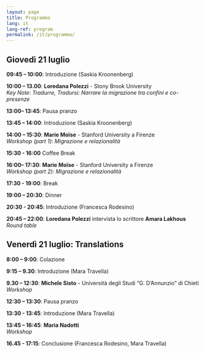 ```yaml
---
layout: page
title: Programma
lang: it
lang-ref: program
permalink: /it/programma/
---
```


## **Giovedì 21 luglio**

**09:45 – 10:00**: Introduzione (Saskia Kroonenberg)

**10:00 – 13.00**: **Loredana Polezzi** - Stony Brook University <br />
_Key Note_: _Tradurre, Tradursi: Narrare la migrazione tra confini e co-presenze_ 


**13:00– 13:45**: Pausa pranzo

**13:45 – 14:00**: Introduzione (Saskia Kroonenberg)

**14:00 – 15:30**: **Marie Moïse** - Stanford University a Firenze <br />
_Workshop (part 1)_: _Migrazione e relazionalità_

**15:30 - 16:00** Coffee Break

**16:00– 17:30**: **Marie Moïse** - Stanford University a Firenze <br />
 _Workshop (part 2)_: _Migrazione e relazionalità_

**17:30 - 19:00**: Break

**19:00 – 20:30**: Dinner

**20:30 - 20:45**: Introduzione (Francesca Rodesino)

**20:45 – 22:00**: **Loredana Polezzi** intervista lo scrittore **Amara Lakhous** <br />
_Round table_


## **Venerdì 21 luglio: Translations**

**8:00 – 9:00**: Colazione

**9:15 – 9.30**: Introduzione (Mara Travella)

**9.30 – 12:30**: **Michele Sisto** - Università degli Studi “G. D’Annunzio” di Chieti <br />
 _Workshop_

**12:30 – 13:30**: Pausa pranzo

**13:30 - 13:45**: Introduzione (Mara Travella)

**13:45 – 16:45**: **Maria Nadotti**  <br />
_Workshop_

**16.45 - 17:15**: Conclusione (Francesca Rodesino, Mara Travella)
